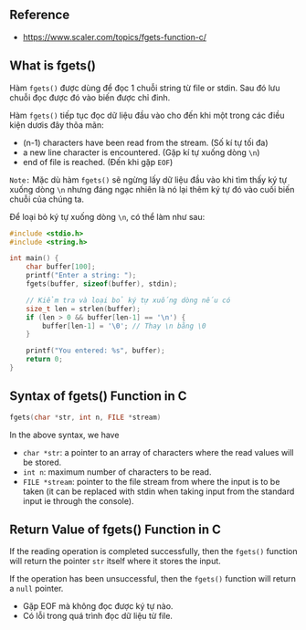 ## Reference
- https://www.scaler.com/topics/fgets-function-c/
## What is fgets()
Hàm `fgets()` được dùng để đọc 1 chuỗi string từ file or stdin. Sau đó lưu chuỗi đọc được đó vào biến được chỉ đinh.

Hàm `fgets()` tiếp tục đọc dữ liệu đầu vào cho đến khi một trong các điều kiện dươis đây thõa mãn:

- (n-1) characters have been read from the stream. (Số kí tự tối đa)
- a new line character is encountered. (Gặp kí tự xuống dòng `\n`)
- end of file is reached. (Đến khi gặp `EOF`)

`Note:` Mặc dù hàm `fgets()` sẽ ngừng lấy dữ liệu đầu vào khi tìm thấy ký tự xuống dòng `\n` nhưng đáng ngạc nhiên là nó lại thêm ký tự đó vào cuối biến chuỗi của chúng ta.

Để loại bỏ ký tự xuống dòng `\n`, có thể làm như sau:
~~~c
#include <stdio.h>
#include <string.h>

int main() {
    char buffer[100];
    printf("Enter a string: ");
    fgets(buffer, sizeof(buffer), stdin);

    // Kiểm tra và loại bỏ ký tự xuống dòng nếu có
    size_t len = strlen(buffer);
    if (len > 0 && buffer[len-1] == '\n') {
        buffer[len-1] = '\0'; // Thay \n bằng \0
    }

    printf("You entered: %s", buffer);
    return 0;
}

~~~

## Syntax of fgets() Function in C
~~~c
fgets(char *str, int n, FILE *stream)
~~~

In the above syntax, we have
- `char *str`: a pointer to an array of characters where the read values will be stored.
- `int n`: maximum number of characters to be read.
- `FILE *stream`: pointer to the file stream from where the input is to be taken (it can be replaced with stdin when taking input from the standard input ie through the console).

## Return Value of fgets() Function in C
If the reading operation is completed successfully, then the `fgets()` function will return the pointer `str` itself where it stores the input.

If the operation has been unsuccessful, then the `fgets()` function will return a `null` pointer.
- Gặp EOF mà không đọc được ký tự nào.
- Có lỗi trong quá trình đọc dữ liệu từ file.
